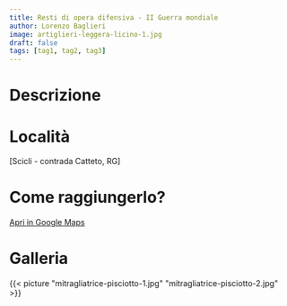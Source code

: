```yaml
---
title: Resti di opera difensiva - II Guerra mondiale
author: Lorenzo Baglieri
image: artiglieri-leggera-licino-1.jpg
draft: false
tags: [tag1, tag2, tag3]
---
```


# Descrizione

# Località
[Scicli - contrada Catteto, RG]

# Come raggiungerlo?
[Apri in Google Maps](https://goo.gl/maps/cFszUBnTK4y1HUH16)

# Galleria

{{< picture "mitragliatrice-pisciotto-1.jpg" "mitragliatrice-pisciotto-2.jpg" >}}